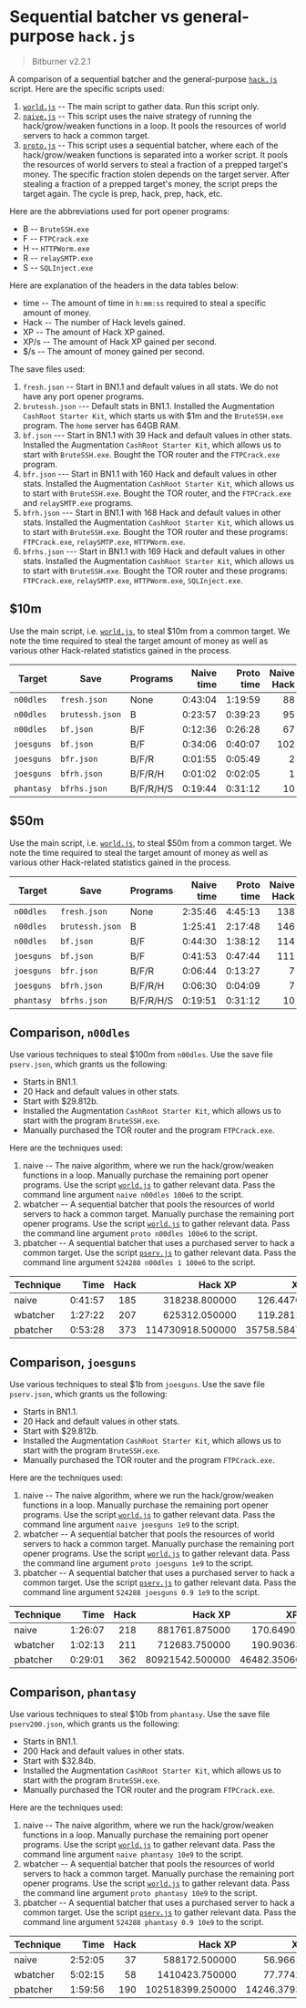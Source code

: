 # Sequential batcher vs general-purpose `hack.js`

> Bitburner v2.2.1

A comparison of a sequential batcher and the general-purpose
[`hack.js`](../../doc/guide/script/hack.js) script. Here are the specific
scripts used:

1. [`world.js`](../../src/test/hgw/world.js) -- The main script to gather data.
   Run this script only.
1. [`naive.js`](../../src/test/hgw/naive.js) -- This script uses the naive
   strategy of running the hack/grow/weaken functions in a loop. It pools the
   resources of world servers to hack a common target.
1. [`proto.js`](../../src/test/hgw/proto.js) -- This script uses a sequential
   batcher, where each of the hack/grow/weaken functions is separated into a
   worker script. It pools the resources of world servers to steal a fraction of
   a prepped target's money. The specific fraction stolen depends on the target
   server. After stealing a fraction of a prepped target's money, the script
   preps the target again. The cycle is prep, hack, prep, hack, etc.

Here are the abbreviations used for port opener programs:

<!-- prettier-ignore -->
- B -- `BruteSSH.exe`
- F -- `FTPCrack.exe`
- H -- `HTTPWorm.exe`
- R -- `relaySMTP.exe`
- S -- `SQLInject.exe`

Here are explanation of the headers in the data tables below:

<!-- prettier-ignore -->
- time -- The amount of time in `h:mm:ss` required to steal a specific amount
  of money.
- Hack -- The number of Hack levels gained.
- XP -- The amount of Hack XP gained.
- XP/s -- The amount of Hack XP gained per second.
- $/s -- The amount of money gained per second.

The save files used:

1. `fresh.json` -- Start in BN1.1 and default values in all stats. We do not
   have any port opener programs.
1. `brutessh.json` --- Default stats in BN1.1. Installed the Augmentation
   `CashRoot Starter Kit`, which starts us with $1m and the `BruteSSH.exe`
   program. The `home` server has 64GB RAM.
1. `bf.json` --- Start in BN1.1 with 39 Hack and default values in other stats.
   Installed the Augmentation `CashRoot Starter Kit`, which allows us to start
   with `BruteSSH.exe`. Bought the TOR router and the `FTPCrack.exe` program.
1. `bfr.json` --- Start in BN1.1 with 160 Hack and default values in other
   stats. Installed the Augmentation `CashRoot Starter Kit`, which allows us to
   start with `BruteSSH.exe`. Bought the TOR router, and the `FTPCrack.exe` and
   `relaySMTP.exe` programs.
1. `bfrh.json` --- Start in BN1.1 with 168 Hack and default values in other
   stats. Installed the Augmentation `CashRoot Starter Kit`, which allows us to
   start with `BruteSSH.exe`. Bought the TOR router and these programs:
   `FTPCrack.exe`, `relaySMTP.exe`, `HTTPWorm.exe`.
1. `bfrhs.json` --- Start in BN1.1 with 169 Hack and default values in other
   stats. Installed the Augmentation `CashRoot Starter Kit`, which allows us to
   start with `BruteSSH.exe`. Bought the TOR router and these programs:
   `FTPCrack.exe`, `relaySMTP.exe`, `HTTPWorm.exe`, `SQLInject.exe`.

## $10m

Use the main script, i.e. [`world.js`](../../src/test/hgw/world.js), to steal
$10m from a common target. We note the time required to steal the target amount
of money as well as various other Hack-related statistics gained in the process.

| Target     | Save            | Programs  | Naive time | Proto time | Naive Hack | Proto Hack |     Naive XP |      Proto XP | Naive XP/s | Proto XP/s |     Naive $/s |    Proto $/s |
| ---------- | --------------- | --------- | ---------: | ---------: | ---------: | ---------: | -----------: | ------------: | ---------: | ---------: | ------------: | -----------: |
| `n00dles`  | `fresh.json`    | None      |    0:43:04 |    1:19:59 |         88 |        108 |  7872.975000 |  15451.425000 |   3.046640 |   3.219875 |   3869.744403 |  2083.869496 |
| `n00dles`  | `brutessh.json` | B         |    0:23:57 |    0:39:23 |         95 |        113 |  9904.950000 |  18129.375000 |   6.891172 |   7.672371 |   6957.300957 |  4232.010675 |
| `n00dles`  | `bf.json`       | B/F       |    0:12:36 |    0:26:28 |         67 |         90 | 12812.250000 |  27492.300000 |  16.944462 |  17.311965 |  13225.204065 |  6297.023019 |
| `joesguns` | `bf.json`       | B/F       |    0:34:06 |    0:40:07 |        102 |        121 | 41778.750000 |  76425.000000 |  20.414882 |  31.747423 |   4886.427215 |  4154.062549 |
| `joesguns` | `bfr.json`      | B/F/R     |    0:01:55 |    0:05:49 |          2 |          8 |  5227.500000 |  20533.125000 |  45.324490 |  58.866554 |  86703.949365 | 28669.067223 |
| `joesguns` | `bfrh.json`     | B/F/R/H   |    0:01:02 |    0:02:05 |          1 |          3 |  5883.750000 |  11040.000000 |  94.496820 |  88.090261 | 160606.449955 | 79791.902718 |
| `phantasy` | `bfrhs.json`    | B/F/R/H/S |    0:19:44 |    0:31:12 |         10 |         22 | 38178.000000 | 100098.000000 |  32.254086 |  53.479353 |  16896.686898 | 10685.398883 |

## $50m

Use the main script, i.e. [`world.js`](../../src/test/hgw/world.js), to steal
$50m from a common target. We note the time required to steal the target amount
of money as well as various other Hack-related statistics gained in the process.

| Target     | Save            | Programs  | Naive time | Proto time | Naive Hack | Proto Hack |     Naive XP |      Proto XP | Naive XP/s | Proto XP/s |     Naive $/s |     Proto $/s |
| ---------- | --------------- | --------- | ---------: | ---------: | ---------: | ---------: | -----------: | ------------: | ---------: | ---------: | ------------: | ------------: |
| `n00dles`  | `fresh.json`    | None      |    2:35:46 |    4:45:13 |        138 |        158 | 40339.200000 |  76324.050000 |   4.316230 |   4.460086 |   5349.920655 |   2921.809173 |
| `n00dles`  | `brutessh.json` | B         |    1:25:41 |    2:17:48 |        146 |        163 | 50782.050000 |  88699.050000 |   9.877001 |  10.727524 |   9724.894407 |   6047.146944 |
| `n00dles`  | `bf.json`       | B/F       |    0:44:30 |    1:38:12 |        114 |        138 | 60324.000000 | 132645.150000 |  22.594122 |  22.512590 |  18727.307186 |   8486.020893 |
| `joesguns` | `bf.json`       | B/F       |    0:41:53 |    0:47:44 |        111 |        128 | 55295.625000 |  95325.000000 |  22.003926 |  33.289122 |  19896.625095 |  17460.856252 |
| `joesguns` | `bfr.json`      | B/F/R     |    0:06:44 |    0:13:27 |          7 |         16 | 18515.625000 |  49057.500000 |  45.868222 |  60.766168 | 123863.551911 |  61933.617072 |
| `joesguns` | `bfrh.json`     | B/F/R/H   |    0:06:30 |    0:04:09 |          7 |          6 | 27508.125000 |  21650.625000 |  70.584692 |  86.787183 | 128297.897454 | 200426.507608 |
| `phantasy` | `bfrhs.json`    | B/F/R/H/S |    0:19:51 |    0:31:12 |         10 |         22 | 38583.000000 |  98066.250000 |  32.403193 |  52.374123 |  41991.541224 |  26703.439083 |

## Comparison, `n00dles`

Use various techniques to steal $100m from `n00dles`. Use the save file
`pserv.json`, which grants us the following:

<!-- prettier-ignore -->
- Starts in BN1.1.
- 20 Hack and default values in other stats.
- Start with $29.812b.
- Installed the Augmentation `CashRoot Starter Kit`, which allows us to start
  with the program `BruteSSH.exe`.
- Manually purchased the TOR router and the program `FTPCrack.exe`.

Here are the techniques used:

1. naive -- The naive algorithm, where we run the hack/grow/weaken functions in
   a loop. Manually purchase the remaining port opener programs. Use the script
   [`world.js`](../../src/test/hgw/world.js) to gather relevant data. Pass the
   command line argument `naive n00dles 100e6` to the script.
1. wbatcher -- A sequential batcher that pools the resources of world servers to
   hack a common target. Manually purchase the remaining port opener programs.
   Use the script [`world.js`](../../src/test/hgw/world.js) to gather relevant
   data. Pass the command line argument `proto n00dles 100e6` to the script.
1. pbatcher -- A sequential batcher that uses a purchased server to hack a
   common target. Use the script [`pserv.js`](../../src/test/hgw/pserv.js) to
   gather relevant data. Pass the command line argument `524288 n00dles 1 100e6`
   to the script.

| Technique |    Time | Hack |          Hack XP |         XP/s |          $/s |
| --------- | ------: | ---: | ---------------: | -----------: | -----------: |
| naive     | 0:41:57 |  185 |    318238.800000 |   126.447060 | 39733.388960 |
| wbatcher  | 1:27:22 |  207 |    625312.050000 |   119.281139 | 19075.458316 |
| pbatcher  | 0:53:28 |  373 | 114730918.500000 | 35758.584734 | 31167.348089 |

## Comparison, `joesguns`

Use various techniques to steal $1b from `joesguns`. Use the save file
`pserv.json`, which grants us the following:

<!-- prettier-ignore -->
- Starts in BN1.1.
- 20 Hack and default values in other stats.
- Start with $29.812b.
- Installed the Augmentation `CashRoot Starter Kit`, which allows us to start
  with the program `BruteSSH.exe`.
- Manually purchased the TOR router and the program `FTPCrack.exe`.

Here are the techniques used:

1. naive -- The naive algorithm, where we run the hack/grow/weaken functions in
   a loop. Manually purchase the remaining port opener programs. Use the script
   [`world.js`](../../src/test/hgw/world.js) to gather relevant data. Pass the
   command line argument `naive joesguns 1e9` to the script.
1. wbatcher -- A sequential batcher that pools the resources of world servers to
   hack a common target. Manually purchase the remaining port opener programs.
   Use the script [`world.js`](../../src/test/hgw/world.js) to gather relevant
   data. Pass the command line argument `proto joesguns 1e9` to the script.
1. pbatcher -- A sequential batcher that uses a purchased server to hack a
   common target. Use the script [`pserv.js`](../../src/test/hgw/pserv.js) to
   gather relevant data. Pass the command line argument
   `524288 joesguns 0.9 1e9` to the script.

| Technique |    Time | Hack |         Hack XP |         XP/s |           $/s |
| --------- | ------: | ---: | --------------: | -----------: | ------------: |
| naive     | 1:26:07 |  218 |   881761.875000 |   170.649012 | 193531.855731 |
| wbatcher  | 1:02:13 |  211 |   712683.750000 |   190.903637 | 267865.848497 |
| pbatcher  | 0:29:01 |  362 | 80921542.500000 | 46482.350600 | 574412.562633 |

## Comparison, `phantasy`

Use various techniques to steal $10b from `phantasy`. Use the save file
`pserv200.json`, which grants us the following:

<!-- prettier-ignore -->
- Starts in BN1.1.
- 200 Hack and default values in other stats.
- Start with $32.84b.
- Installed the Augmentation `CashRoot Starter Kit`, which allows us to start
  with the program `BruteSSH.exe`.
- Manually purchased the TOR router and the program `FTPCrack.exe`.

Here are the techniques used:

1. naive -- The naive algorithm, where we run the hack/grow/weaken functions in
   a loop. Manually purchase the remaining port opener programs. Use the script
   [`world.js`](../../src/test/hgw/world.js) to gather relevant data. Pass the
   command line argument `naive phantasy 10e9` to the script.
1. wbatcher -- A sequential batcher that pools the resources of world servers to
   hack a common target. Manually purchase the remaining port opener programs.
   Use the script [`world.js`](../../src/test/hgw/world.js) to gather relevant
   data. Pass the command line argument `proto phantasy 10e9` to the script.
1. pbatcher -- A sequential batcher that uses a purchased server to hack a
   common target. Use the script [`pserv.js`](../../src/test/hgw/pserv.js) to
   gather relevant data. Pass the command line argument
   `524288 phantasy 0.9 10e9` to the script.

| Technique |    Time | Hack |          Hack XP |         XP/s |            $/s |
| --------- | ------: | ---: | ---------------: | -----------: | -------------: |
| naive     | 2:52:05 |   37 |    588172.500000 |    56.966185 |  968528.536870 |
| wbatcher  | 5:02:15 |   58 |   1410423.750000 |    77.774242 |  551424.649696 |
| pbatcher  | 1:59:56 |  190 | 102518399.250000 | 14246.379394 | 1389641.225208 |
